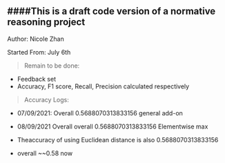 

####This is a draft code version of a normative reasoning project
---

Author: Nicole Zhan

Started From: July 6th

> Remain to be done:

+ Feedback set
+ Accuracy, F1 score, Recall, Precision calculated respectively



> Accuracy Logs:

+ 07/09/2021: Overall 0.5688070313833156  general add-on
+ 08/09/2021 Overall overall 0.5688070313833156  Elementwise max



+ Theaccuracy of using Euclidean distance is also 0.5688070313833156
+ overall ~~0.58 now




